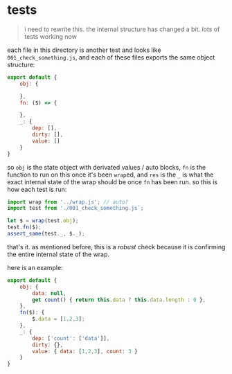 # tests

> i need to rewrite this. the internal structure has changed a bit. _lots_ of tests working now

each file in this directory is another test
and looks like `001_check_something.js`,
and each of these files exports the same
object structure:

```js
export default {
    obj: {

    },
    fn: ($) => {

    },
    _: {
        dep: [],
        dirty: [],
        value: []
    }
}
```

so `obj` is the state object with derivated values / auto blocks,
`fn` is the function to run on this once it's been `wrap`ed,
and `res` is the `_` is what the exact internal state
of the wrap should be once `fn` has been run. so this is how
each test is run:

```js
import wrap from '../wrap.js'; // auto?
import test from './001_check_something.js`;

let $ = wrap(test.obj);
test.fn($);
assert_same(test._, $._);
```

that's it. as mentioned before, this is a _robust_ check because
it is confirming the entire internal state of the wrap.

here is an example:

```js
export default {
    obj: {
        data: null,
        get count() { return this.data ? this.data.length : 0 },
    },
    fn($): {
        $.data = [1,2,3];
    },
    _: {
        dep: ['count': ['data']],
        dirty: {},
        value: { data: [1,2,3], count: 3 }
    }
}
```

